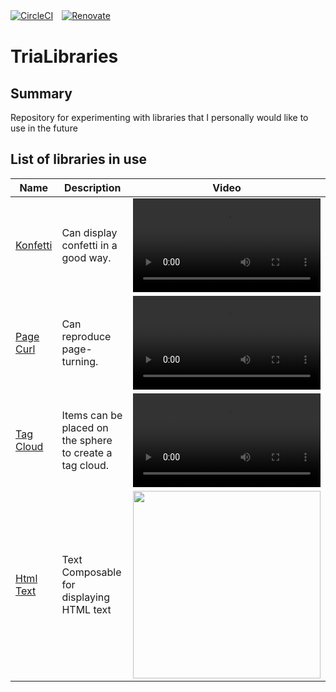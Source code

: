 [![CircleCI](https://circleci.com/gh/circleci/circleci-docs.svg?style=svg)](https://https://github.com/kosenda/TriaLibraries)　[![Renovate](https://img.shields.io/badge/renovate-enabled-brightgreen.svg?style=flat)](https://renovatebot.com)　

# TriaLibraries

## Summary
Repository for experimenting with libraries that I personally would like to use in the future


## List of libraries in use

|Name|Description|Video|
|---|---|---|
|[Konfetti](https://github.com/DanielMartinus/Konfetti)|Can display confetti in a good way.|<video src="https://github.com/kosenda/TriaLibraries/assets/60963155/5928859e-e8a3-4cac-ac02-d214a1915df9">|
|[Page Curl](https://github.com/oleksandrbalan/pagecurl)|Can reproduce page-turning.|<video src="https://github.com/kosenda/TriaLibraries/assets/60963155/b73d2631-5205-4100-bdea-c1ce56851bf4">|
|[Tag Cloud](https://github.com/oleksandrbalan/tagcloud)|Items can be placed on the sphere to create a tag cloud.|<video src="https://github.com/kosenda/TriaLibraries/assets/60963155/3a5afe27-1181-450a-ba21-20132b75ea20">|
|[Html Text](https://github.com/ch4rl3x/HtmlText)|Text Composable for displaying HTML text|<img src="https://github.com/kosenda/TriaLibraries/assets/60963155/14b52c50-fc1d-48ab-a88f-d7ef43433668" width="300">|
